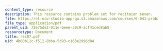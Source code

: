 ```yaml
---
content_type: resource
description: This resource contains problem set for recitaion seven.
file: https://ol-ocw-studio-app-qa.s3.amazonaws.com/courses/6-041-probabilistic-systems-analysis-and-applied-probability-spring-2006/4b80b11cf5128bba5d93c163e2996d84_rec07.pdf
file_type: application/pdf
parent_uid: 72e75de2-011e-beee-30c9-acf41ced8ab8
resourcetype: Document
title: rec07.pdf
uid: 4b80b11c-f512-8bba-5d93-c163e2996d84
---
```

